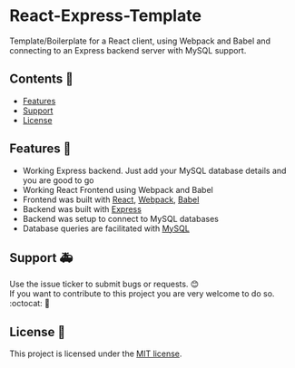 # React-Express-Template

Template/Boilerplate for a React client, using Webpack and Babel and connecting to an Express backend server with MySQL support.

## Contents :file_folder:

* [Features](https://github.com/Zuckerwattederivat/express-react-template#features-gem)
* [Support](https://github.com/Zuckerwattederivat/express-react-template#support-ambulance)
* [License](https://github.com/Zuckerwattederivat/express-react-template#license-scroll)

## Features :gem:

* Working Express backend. Just add your MySQL database details and you are good to go
* Working React Frontend using Webpack and Babel
* Frontend was built with [React](https://github.com/facebook/react), [Webpack](https://github.com/webpack/webpack), [Babel](https://github.com/babel/babel)
* Backend was built with [Express](https://github.com/expressjs/express)
* Backend was setup to connect to MySQL databases
* Database queries are facilitated with [MySQL](https://github.com/mysqljs/mysql)

## Support :ambulance:

Use the issue ticker to submit bugs or requests. :blush: <br>
If you want to contribute to this project you are very welcome to do so. :octocat: :metal:

## License :scroll:

This project is licensed under the [MIT license](https://github.com/Zuckerwattederivat/sharestuff/blob/master/LICENSE.md).
